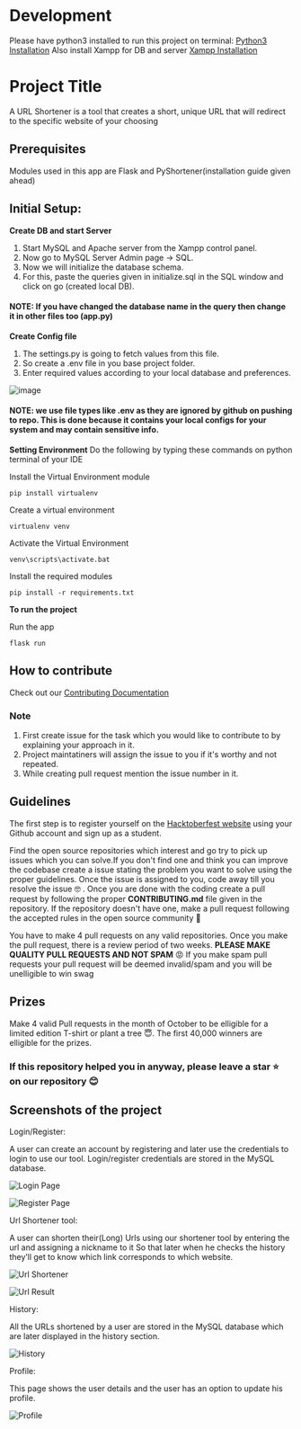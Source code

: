 # Development
Please have python3 installed to run this project on terminal:
[Python3 Installation](https://www.python.org/downloads/)
Also install Xampp for DB and server
[Xampp Installation](https://www.apachefriends.org/download.html)

# Project Title
A URL Shortener is a tool that creates a short, unique URL that will redirect to the specific website of your choosing

## Prerequisites
Modules used in this app are Flask and PyShortener(installation guide given ahead)

## Initial Setup:

**Create DB and start Server**
1. Start MySQL and Apache server from the Xampp control panel.
2. Now go to MySQL Server Admin page -> SQL.
3. Now we will initialize the database schema.
4. For this, paste the queries given in initialize.sql in the SQL window and click on go (created local DB).

#### NOTE: If you have changed the database name in the query then change it in other files too (app.py) 

**Create Config file**
1. The settings.py is going to fetch values from this file. 
2. So create a .env file in you base project folder.
3. Enter required values according to your local database and preferences.

![image](https://user-images.githubusercontent.com/91799448/195096797-06ab99de-d2f6-4453-948a-2f875af7e554.png)

#### NOTE: we use file types like .env as they are ignored by github on pushing to repo. This is done because it contains your local configs for your system and may contain sensitive info.


**Setting Environment**
Do the following by typing these commands on python terminal of your IDE

Install the Virtual Environment module

    pip install virtualenv

Create a virtual environment

    virtualenv venv

Activate the Virtual Environment

    venv\scripts\activate.bat

Install the required modules

    pip install -r requirements.txt

**To run the project**
<!--Remove the below lines and add yours -->

Run the app 

    flask run

## How to contribute
    
Check out our [Contributing Documentation](https://github.com/CMPN-CODECELL/URL-Shortener/blob/main/CONTRIBUTING.md) 

### Note

1. First create issue for the task which you would like to contribute to by explaining your approach in it.
2. Project maintatiners will assign the issue to you if it's worthy and not repeated.
3. While creating pull request mention the issue number in it.

## Guidelines

The first step is to register yourself on the [Hacktoberfest website](https://hacktoberfest.com/) using your Github account and sign up as a student.

Find the open source repositories which interest and go try to pick up issues which you can solve.If you don't find one and think you can improve the codebase create a issue stating the problem you want to solve using the proper guidelines. Once the issue is assigned to you, code away till you resolve the issue :nerd_face: . Once you are done with the coding create a pull request by following the proper **CONTRIBUTING.md** file given in the repository. If the repository doesn't have one, make a pull request following the accepted rules in the open source community :hugs:

You have to make 4 pull requests on any valid repositories. Once you make the pull request, there is a review period of two weeks. **PLEASE MAKE QUALITY PULL REQUESTS AND NOT SPAM** :rage:  If you make spam pull requests your pull request will be deemed invalid/spam and you will be unelligible to win swag 


## Prizes

Make 4 valid Pull requests in the month of October to be elligible for a limited edition T-shirt or plant a tree :innocent:. The first 40,000 winners are elligible for the prizes.

### If this repository helped you in anyway, please leave a star :star: on our repository :blush:

## Screenshots of the project
<!--Remove the below lines and add yours -->
Login/Register:

A user can create an account by registering and later use the credentials to login
to use our tool. Login/register credentials are stored in the MySQL database.

![Login Page](images/Login.png)

![Register Page](images/Register.png)

Url Shortener tool:

A user can shorten their(Long) Urls using our shortener tool by entering the url
and assigning a nickname to it So that later when he checks the history they’ll get to
know which link corresponds to which website.

![Url Shortener](images/UrlShortener.png)

![Url Result](images/Result.png)

History:

All the URLs shortened by a user are stored in the MySQL database which are
later displayed in the history section.

![History](images/History.png)

Profile:

This page shows the user details and the user has an option to update his profile.

![Profile](images/Profile.png)
